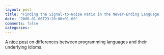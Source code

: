 ```yaml
---
layout: post
title: "Finding the Signal-to-Noise Ratio in the Never-Ending Language Debate"
date: "2006-01-06T23:20:00+01:00"
comments: false
categories: 
---
```


<p>A <a href="http://www.braithwaite-lee.com/weblog/2006/01/finding-signal-to-noise-ratio-in-never.html">nice post</a> on differences between programming languages and their underlying idioms.</p>


